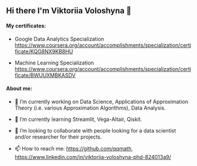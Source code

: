 ## Hi there I'm Viktoriia Voloshyna 👋 


<!--
**qqmath/qqmath** is a ✨ _special_ ✨ repository because its `README.md` (this file) appears on your GitHub profile.

<!--START_SECTION:waka-->
<!--END_SECTION:waka-->

#### My certificates: 
- Google Data Analytics Specialization
https://www.coursera.org/account/accomplishments/specialization/certificate/KQG8NX9KB8HU

- Machine Learning Specialization https://www.coursera.org/account/accomplishments/specialization/certificate/BWUUXMBKASDV


 #### About me:
 
- 🔭 I’m currently working on Data Science, Applications of Approximation Theory (i.e. various Approximation Algorithms), Data Analysis.

  
- 🌱 I’m currently learning Streamlit, Vega-Altair, Qiskit.

 
- 👯 I’m looking to collaborate with people looking for a data scientist and/or researcher for their projects.

 
- 📫 How to reach me: https://github.com/qqmath, https://www.linkedin.com/in/viktoriia-voloshyna-phd-824013a9/

